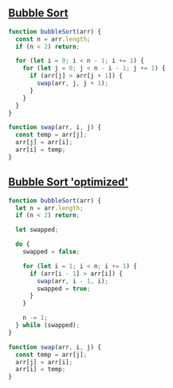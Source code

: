 ## [Bubble Sort](https://bigfrontend.dev/problem/implement-Bubble-Sort)

<!-- notecardId: 1745329165836 -->

```js
function bubbleSort(arr) {
  const n = arr.length;
  if (n < 2) return;

  for (let i = 0; i < n - 1; i += 1) {
    for (let j = 0; j < n - i - 1; j += 1) {
      if (arr[j] > arr[j + 1]) {
        swap(arr, j, j + 1);
      }
    }
  }
}

function swap(arr, i, j) {
  const temp = arr[j];
  arr[j] = arr[i];
  arr[i] = temp;
}
```

## [Bubble Sort 'optimized'](https://bigfrontend.dev/problem/implement-Bubble-Sort)

<!-- notecardId: 1745329165839 -->

```js
function bubbleSort(arr) {
  let n = arr.length;
  if (n < 2) return;

  let swapped;

  do {
    swapped = false;

    for (let i = 1; i < n; i += 1) {
      if (arr[i - 1] > arr[i]) {
        swap(arr, i - 1, i);
        swapped = true;
      }
    }

    n -= 1;
  } while (swapped);
}

function swap(arr, i, j) {
  const temp = arr[j];
  arr[j] = arr[i];
  arr[i] = temp;
}
```
